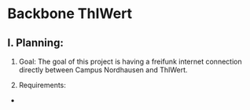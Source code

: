 # Backbone ThIWert
## I. Planning:
1. Goal:
The goal of this project is having a freifunk internet connection directly between Campus Nordhausen and ThIWert.

2. Requirements:
- 
